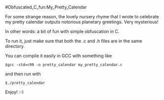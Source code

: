 #Obfuscated_C_fun:My_Pretty_Calendar

For some strange reason, the lovely nursery rhyme that I wrote to celebrate my pretty calendar outputs notorious planetary greetings.
Very mysterious!
 
In other words: a bit of fun with simple obfuscation in C.

To run it, just make sure that both the .c and .h files are in the same directory.

You can compile it easily in GCC with something like
```
$gcc -std=c99 -o pretty_calendar my_pretty_calendar.c
```
and then run with
```
$./pretty_calendar
```
Enjoy! :-) 
